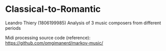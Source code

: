 # Classical-to-Romantic
Leandro Thiery (1806199985)
Analysis of 3 music composers from different periods

Midi processing source code (reference):
https://github.com/omgimanerd/markov-music/
